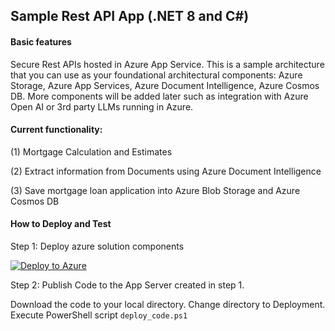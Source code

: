

## Sample Rest API App (.NET 8 and C#)

#### Basic features 

Secure Rest APIs hosted in Azure App Service. This is a sample architecture that you can use as your foundational architectural components: Azure Storage, Azure App Services, Azure Document Intelligence, Azure Cosmos DB. More components will be added later such as integration with Azure Open AI or 3rd party LLMs running in Azure. 

#### Current functionality: 

(1) Mortgage Calculation and Estimates

(2) Extract information from Documents using Azure Document Intelligence 

(3) Save mortgage loan application into Azure Blob Storage and Azure Cosmos DB

#### How to Deploy and Test 

Step 1: Deploy azure solution components 

[![Deploy to Azure](https://aka.ms/deploytoazurebutton)](https://portal.azure.com/#create/Microsoft.Template/uri/https%3A%2F%2Fraw.githubusercontent.com%2Fgailzmicrosoft%2FSampleApp%2Fmain%2FDeployment%2Fmain.json)

Step 2: Publish Code to the App Server created in step 1.

Download the code to your local directory.  Change directory to Deployment. Execute PowerShell script `deploy_code.ps1` 


